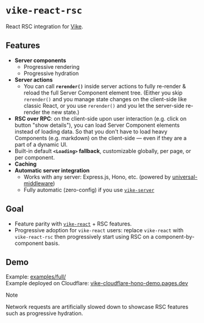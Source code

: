 # `vike-react-rsc`

React RSC integration for [Vike](https://vike.dev).

## Features

- **Server components**
  - Progressive rendering
  - Progressive hydration
- **Server actions**
  - You can call **`rerender()`** inside server actions to fully re-render & reload the full Server Component element tree. (Either you skip `rerender()` and you manage state changes on the client-side like classic React, or you use `rerender()` and you let the server-side re-render the new state.)
- **RSC over RPC**: on the client-side upon user interaction (e.g. click on button "show details"), you can load Server Component elements instead of loading data. So that you don't have to load heavy Components (e.g. markdown) on the client-side — even if they are a part of a dynamic UI.
- Built-in default **`<Loading>` fallback**, customizable globally, per page, or per component.
- **Caching**
- **Automatic server integration**
  - Works with any server: Express.js, Hono, etc. (powered by [universal-middleware](https://github.com/magne4000/universal-middleware))
  - Fully automatic (zero-config) if you use [`vike-server`](https://vike.dev/server)

## Goal

- Feature parity with [`vike-react`](https://vike.dev/vike-react) + RSC features.
- Progressive adoption for `vike-react` users: replace `vike-react` with `vike-react-rsc` then progressively start using RSC on a component-by-component basis.

## Demo

Example: [examples/full/](examples/full/)  
Example deployed on Cloudflare: [vike-cloudflare-hono-demo.pages.dev](https://vike-cloudflare-hono-demo.pages.dev)  
> [!NOTE]
> Network requests are artificially slowed down to showcase RSC features such as progressive hydration.
